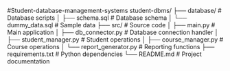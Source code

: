 #Student-database-management-systems
student-dbms/
├── database/                # Database scripts
│   ├── schema.sql            # Database schema
│   └── dummy_data.sql        # Sample data
├── src/                     # Source code
│   ├── main.py               # Main application
│   ├── db_connector.py       # Database connection handler
│   ├── student_manager.py    # Student operations
│   ├── course_manager.py     # Course operations
│   └── report_generator.py   # Reporting functions
├── requirements.txt          # Python dependencies
└── README.md                 # Project documentation
